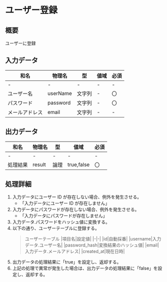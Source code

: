 # ユーザー登録

## 概要

ユーザーに登録

## 入力データ

| 和名           | 物理名   | 型     | 値域 | 必須 |
| -------------- | -------- | ------ | ---- | ---- |
| -              | -        | -      | -    | -    |
| ユーザー名     | userName | 文字列 | -    | 〇   |
| パスワード     | password | 文字列 | -    | 〇   |
| メールアドレス | email    | 文字列 | -    | -    |

## 出力データ

| 和名     | 物理名 | 型   | 値域       | 必須 |
| -------- | ------ | ---- | ---------- | ---- |
| -        | -      | -    | -          | -    |
| 処理結果 | result | 論理 | true,false | 〇   |

## 処理詳細

1. 入力データにユーザー ID が存在しない場合、例外を発生させる。
   - 「入力データにユーザー ID が存在しません」
2. 入力データにパスワードが存在しない場合、例外を発生させる。
   - 「入力データにパスワードが存在しません」
3. 入力データ.パスワードをハッシュ値に変換する。
4. 以下の通り、ユーザーテーブルに登録する。
   > ユーザーテーブル
   > |項目名|設定値|
   > |-|-|
   > |id|自動採番|
   > |username|入力データ.ユーザー名|
   > |password_hash|変換結果のハッシュ値|
   > |email|入力データ.メールアドレス|
   > |created_at|現在日時|
5. 出力データの処理結果に「true」を設定し、返却する。
6. 上記の処理で異常が発生した場合は、出力データの処理結果に「false」を設定し、返却する。

